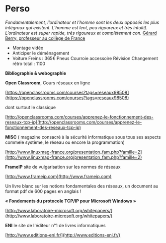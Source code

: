 # Perso
_Fondamentalement, l’ordinateur et l’homme sont les deux opposés les plus intégraux qui existent. L’homme est lent, peu rigoureux et très intuitif. L’ordinateur est super rapide, très rigoureux et complètement con._
[Gérard Berry, professeur au collège de France](https://www.nouvelobs.com/rue89/rue89-le-grand-entretien/20160826.RUE7684/gerard-berry-l-ordinateur-est-completement-con.html)

- Montage vidéo
- Anticiper le déménagement
- Voiture
Freins : 365€
Pneus
Courroie accessoire
Révision
Changement rétro
total : 1100

**Bibliographie & webographie**

**Open Classroom**, Cours réseaux en ligne

[](https://openclassrooms.com/courses?tags=reseaux98508)[https://openclassrooms.com/courses?tags=reseaux98508](https://openclassrooms.com/courses?tags=reseaux98508)

dont surtout le classique

[](http://openclassrooms.com/courses/apprenez-le-fonctionnement-des-reseaux-tcp-ip)[http://openclassrooms.com/courses/apprenez-le-fonctionnement-des-reseaux-tcp-ip](http://openclassrooms.com/courses/apprenez-le-fonctionnement-des-reseaux-tcp-ip)

**MISC** ( magazine consacré à la sécurité informatique sous tous ses aspects commele système, le réseau ou encore la programmation)

[](http://www.linuxmag-france.org/presentation_fam.php?famille=2)[http://www.linuxmag-france.org/presentation_fam.php?famille=2](http://www.linuxmag-france.org/presentation_fam.php?famille=2)

**FrameIP** site de vulgarisation sur les normes de réseaux

[](http://www.frameip.com/)[http://www.frameip.com](http://www.frameip.com)

Un livre blanc sur les notions fondamentales des réseaux, un document au format pdf de 600 pages en anglais !

**« Fondements du protocole TCP/IP pour Microsoft Windows »**

[](http://www.laboratoire-microsoft.org/whitepapers/)[http://www.laboratoire-microsoft.org/whitepapers/](http://www.laboratoire-microsoft.org/whitepapers/)

**ENI** le site de l'éditeur n°1 de livres informatiques

[](http://www.editions-eni.fr/)[http://www.editions-eni.fr/](http://www.editions-eni.fr/)

